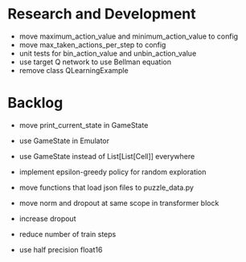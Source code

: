 # Research and Development

- move maximum_action_value and minimum_action_value to config
- move max_taken_actions_per_step to config
- unit tests for bin_action_value and unbin_action_value
- use target Q network to use Bellman equation
- remove class QLearningExample

# Backlog

- move print_current_state in GameState
- use GameState in Emulator
- use GameState instead of List[List[Cell]] everywhere

- implement epsilon-greedy policy for random exploration

- move functions that load json files to puzzle_data.py
- move norm and dropout at same scope in transformer block
- increase dropout

- reduce number of train steps
- use half precision float16
